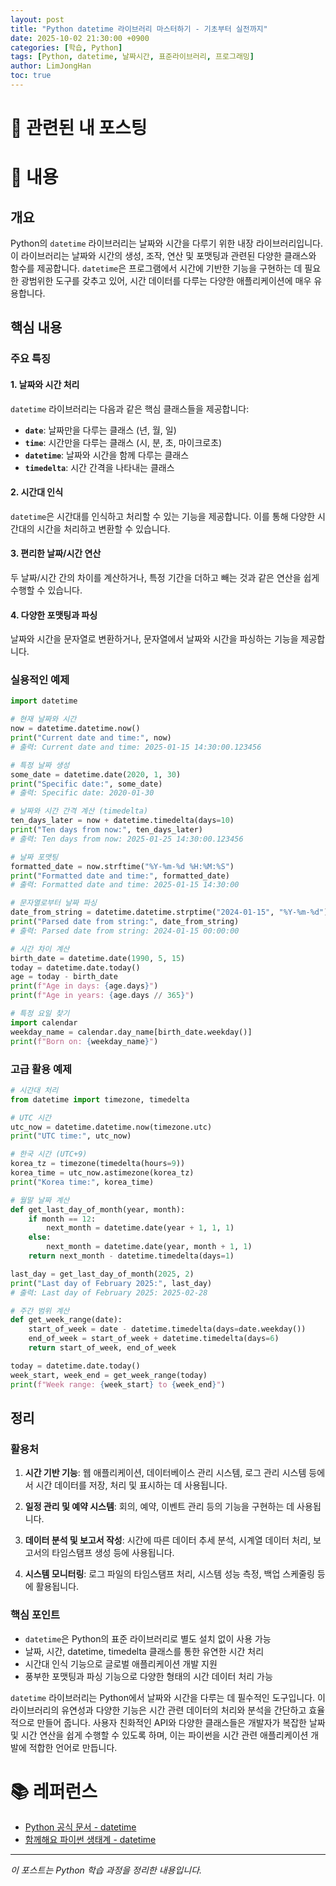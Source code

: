 ```yaml
---
layout: post
title: "Python datetime 라이브러리 마스터하기 - 기초부터 실전까지"
date: 2025-10-02 21:30:00 +0900
categories: [학습, Python]
tags: [Python, datetime, 날짜시간, 표준라이브러리, 프로그래밍]
author: LimJongHan
toc: true
---
```

# 📖 관련된 내 포스팅

# 📝 내용

## 개요

Python의 `datetime` 라이브러리는 날짜와 시간을 다루기 위한 내장 라이브러리입니다. 이 라이브러리는 날짜와 시간의 생성, 조작, 연산 및 포맷팅과 관련된 다양한 클래스와 함수를 제공합니다. `datetime`은 프로그램에서 시간에 기반한 기능을 구현하는 데 필요한 광범위한 도구를 갖추고 있어, 시간 데이터를 다루는 다양한 애플리케이션에 매우 유용합니다.

## 핵심 내용

### 주요 특징

#### 1. 날짜와 시간 처리
`datetime` 라이브러리는 다음과 같은 핵심 클래스들을 제공합니다:

- **`date`**: 날짜만을 다루는 클래스 (년, 월, 일)
- **`time`**: 시간만을 다루는 클래스 (시, 분, 초, 마이크로초)
- **`datetime`**: 날짜와 시간을 함께 다루는 클래스
- **`timedelta`**: 시간 간격을 나타내는 클래스

#### 2. 시간대 인식
`datetime`은 시간대를 인식하고 처리할 수 있는 기능을 제공합니다. 이를 통해 다양한 시간대의 시간을 처리하고 변환할 수 있습니다.

#### 3. 편리한 날짜/시간 연산
두 날짜/시간 간의 차이를 계산하거나, 특정 기간을 더하고 빼는 것과 같은 연산을 쉽게 수행할 수 있습니다.

#### 4. 다양한 포맷팅과 파싱
날짜와 시간을 문자열로 변환하거나, 문자열에서 날짜와 시간을 파싱하는 기능을 제공합니다.

### 실용적인 예제

```python
import datetime

# 현재 날짜와 시간
now = datetime.datetime.now()
print("Current date and time:", now)
# 출력: Current date and time: 2025-01-15 14:30:00.123456

# 특정 날짜 생성
some_date = datetime.date(2020, 1, 30)
print("Specific date:", some_date)
# 출력: Specific date: 2020-01-30

# 날짜와 시간 간격 계산 (timedelta)
ten_days_later = now + datetime.timedelta(days=10)
print("Ten days from now:", ten_days_later)
# 출력: Ten days from now: 2025-01-25 14:30:00.123456

# 날짜 포맷팅
formatted_date = now.strftime("%Y-%m-%d %H:%M:%S")
print("Formatted date and time:", formatted_date)
# 출력: Formatted date and time: 2025-01-15 14:30:00

# 문자열로부터 날짜 파싱
date_from_string = datetime.datetime.strptime("2024-01-15", "%Y-%m-%d")
print("Parsed date from string:", date_from_string)
# 출력: Parsed date from string: 2024-01-15 00:00:00

# 시간 차이 계산
birth_date = datetime.date(1990, 5, 15)
today = datetime.date.today()
age = today - birth_date
print(f"Age in days: {age.days}")
print(f"Age in years: {age.days // 365}")

# 특정 요일 찾기
import calendar
weekday_name = calendar.day_name[birth_date.weekday()]
print(f"Born on: {weekday_name}")
```

### 고급 활용 예제

```python
# 시간대 처리
from datetime import timezone, timedelta

# UTC 시간
utc_now = datetime.datetime.now(timezone.utc)
print("UTC time:", utc_now)

# 한국 시간 (UTC+9)
korea_tz = timezone(timedelta(hours=9))
korea_time = utc_now.astimezone(korea_tz)
print("Korea time:", korea_time)

# 월말 날짜 계산
def get_last_day_of_month(year, month):
    if month == 12:
        next_month = datetime.date(year + 1, 1, 1)
    else:
        next_month = datetime.date(year, month + 1, 1)
    return next_month - datetime.timedelta(days=1)

last_day = get_last_day_of_month(2025, 2)
print("Last day of February 2025:", last_day)
# 출력: Last day of February 2025: 2025-02-28

# 주간 범위 계산
def get_week_range(date):
    start_of_week = date - datetime.timedelta(days=date.weekday())
    end_of_week = start_of_week + datetime.timedelta(days=6)
    return start_of_week, end_of_week

today = datetime.date.today()
week_start, week_end = get_week_range(today)
print(f"Week range: {week_start} to {week_end}")
```

## 정리

### 활용처

1. **시간 기반 기능**: 웹 애플리케이션, 데이터베이스 관리 시스템, 로그 관리 시스템 등에서 시간 데이터를 저장, 처리 및 표시하는 데 사용됩니다.

2. **일정 관리 및 예약 시스템**: 회의, 예약, 이벤트 관리 등의 기능을 구현하는 데 사용됩니다.

3. **데이터 분석 및 보고서 작성**: 시간에 따른 데이터 추세 분석, 시계열 데이터 처리, 보고서의 타임스탬프 생성 등에 사용됩니다.

4. **시스템 모니터링**: 로그 파일의 타임스탬프 처리, 시스템 성능 측정, 백업 스케줄링 등에 활용됩니다.

### 핵심 포인트

- `datetime`은 Python의 표준 라이브러리로 별도 설치 없이 사용 가능
- 날짜, 시간, datetime, timedelta 클래스를 통한 유연한 시간 처리
- 시간대 인식 기능으로 글로벌 애플리케이션 개발 지원
- 풍부한 포맷팅과 파싱 기능으로 다양한 형태의 시간 데이터 처리 가능

`datetime` 라이브러리는 Python에서 날짜와 시간을 다루는 데 필수적인 도구입니다. 이 라이브러리의 유연성과 다양한 기능은 시간 관련 데이터의 처리와 분석을 간단하고 효율적으로 만들어 줍니다. 사용자 친화적인 API와 다양한 클래스들은 개발자가 복잡한 날짜 및 시간 연산을 쉽게 수행할 수 있도록 하며, 이는 파이썬을 시간 관련 애플리케이션 개발에 적합한 언어로 만듭니다.

# 📚 레퍼런스
- [Python 공식 문서 - datetime](https://docs.python.org/ko/3/library/datetime.html)
- [함께해요 파이썬 생태계 - datetime](https://wikidocs.net/227592)

---
*이 포스트는 Python 학습 과정을 정리한 내용입니다.*
